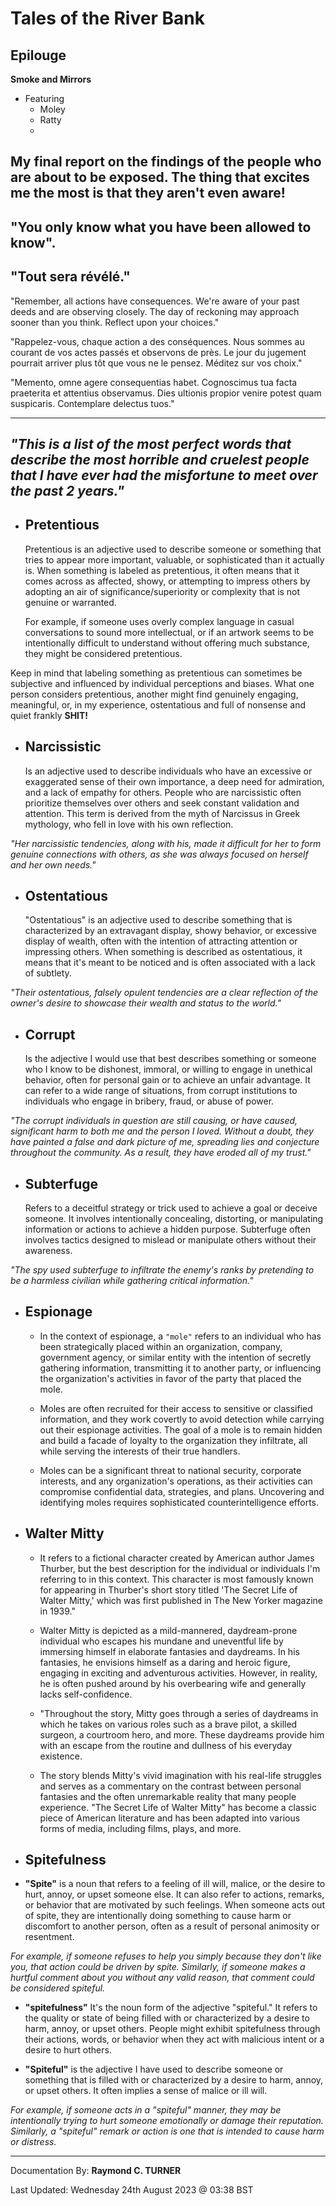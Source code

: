 # **Tales of the River Bank**

## Epilouge

**Smoke and Mirrors**
- Featuring
    * Moley
    * Ratty
    * 


## My final report on the findings of the people who are about to be exposed. The thing that excites me the most is that they aren't even aware!

## **"You only know what you have been allowed to know".**


## "Tout sera révélé."

"Remember, all actions have consequences. We're aware of your past deeds and are observing closely. The day of reckoning may approach sooner than you think. Reflect upon your choices."

"Rappelez-vous, chaque action a des conséquences. Nous sommes au courant de vos actes passés et observons de près. Le jour du jugement pourrait arriver plus tôt que vous ne le pensez. Méditez sur vos choix."

"Memento, omne agere consequentias habet. Cognoscimus tua facta praeterita et attentius observamus. Dies ultionis propior venire potest quam suspicaris. Contemplare delectus tuos."

---

## *"This is a list of the most perfect words that describe the most horrible and cruelest people that I have ever had the misfortune to meet over the past 2 years."*


* ## **Pretentious** 

    Pretentious is an adjective used to describe someone or something that tries to appear more important, valuable, or sophisticated than it actually is. When something is labeled as pretentious, it often means that it comes across as affected, showy, or attempting to impress others by adopting an air of significance/superiority or complexity that is not genuine or warranted.

    For example, if someone uses overly complex language in casual conversations to sound more intellectual, or if an artwork seems to be intentionally difficult to understand without offering much substance, they might be considered pretentious.

Keep in mind that labeling something as pretentious can sometimes be subjective and influenced by individual perceptions and biases. What one person considers pretentious, another might find genuinely engaging, meaningful, or, in my experience, ostentatious and full of nonsense and quiet frankly **SHIT!**


* ## **Narcissistic**
   
   Is an adjective used to describe individuals who have an excessive or exaggerated sense of their own importance, a deep need for admiration, and a lack of empathy for others. People who are narcissistic often prioritize themselves over others and seek constant validation and attention. This term is derived from the myth of Narcissus in Greek mythology, who fell in love with his own reflection.

*"Her narcissistic tendencies, along with his, made it difficult for her to form genuine connections with others, as she was always focused on herself and her own needs."*



* ## **Ostentatious**

    "Ostentatious" is an adjective used to describe something that is characterized by an extravagant display, showy behavior, or excessive display of wealth, often with the intention of attracting attention or impressing others. When something is described as ostentatious, it means that it's meant to be noticed and is often associated with a lack of subtlety.

*"Their ostentatious, falsely opulent tendencies are a clear reflection of the owner's desire to showcase their wealth and status to the world."*


* ## **Corrupt**

   Is the adjective I would use that best describes something or someone who I know to be dishonest, immoral, or willing to engage in unethical behavior, often for personal gain or to achieve an unfair advantage. It can refer to a wide range of situations, from corrupt institutions to individuals who engage in bribery, fraud, or abuse of power.

*"The corrupt individuals in question are still causing, or have caused, significant harm to both me and the person I loved. Without a doubt, they have painted a false and dark picture of me, spreading lies and conjecture throughout the community. As a result, they have eroded all of my trust."*


* ## **Subterfuge** 
   
   Refers to a deceitful strategy or trick used to achieve a goal or deceive someone. It involves intentionally concealing, distorting, or manipulating information or actions to achieve a hidden purpose. Subterfuge often involves tactics designed to mislead or manipulate others without their awareness.

*"The spy used subterfuge to infiltrate the enemy's ranks by pretending to be a harmless civilian while gathering critical information."*


* ## **Espionage**

    * In the context of espionage, a `"mole"` refers to an individual who has been strategically placed within an organization, company, government agency, or similar entity with the intention of secretly gathering information, transmitting it to another party, or influencing the organization's activities in favor of the party that placed the mole.

    * Moles are often recruited for their access to sensitive or classified information, and they work covertly to avoid detection while carrying out their espionage activities. The goal of a mole is to remain hidden and build a facade of loyalty to the organization they infiltrate, all while serving the interests of their true handlers.

    * Moles can be a significant threat to national security, corporate interests, and any organization's operations, as their activities can compromise confidential data, strategies, and plans. Uncovering and identifying moles requires sophisticated counterintelligence efforts.


* ## **Walter Mitty** 
   
    * It refers to a fictional character created by American author James Thurber, but the best description for the individual or individuals I'm referring to in this context. This character is most famously known for appearing in Thurber's short story titled 'The Secret Life of Walter Mitty,' which was first published in The New Yorker magazine in 1939."

    * Walter Mitty is depicted as a mild-mannered, daydream-prone individual who escapes his mundane and uneventful life by immersing himself in elaborate fantasies and daydreams. In his fantasies, he envisions himself as a daring and heroic figure, engaging in exciting and adventurous activities. However, in reality, he is often pushed around by his overbearing wife and generally lacks self-confidence.

    * "Throughout the story, Mitty goes through a series of daydreams in which he takes on various roles such as a brave pilot, a skilled surgeon, a courtroom hero, and more. These daydreams provide him with an escape from the routine and dullness of his everyday existence.

    * The story blends Mitty's vivid imagination with his real-life struggles and serves as a commentary on the contrast between personal fantasies and the often unremarkable reality that many people experience. "The Secret Life of Walter Mitty" has become a classic piece of American literature and has been adapted into various forms of media, including films, plays, and more.


* ## **Spitefulness**

*   **"Spite"** is a noun that refers to a feeling of ill will, malice, or the desire to hurt, annoy, or upset someone else. It can also refer to actions, remarks, or behavior that are motivated by such feelings. When someone acts out of spite, they are intentionally doing something to cause harm or discomfort to another person, often as a result of personal animosity or resentment.

*For example, if someone refuses to help you simply because they don't like you, that action could be driven by spite. Similarly, if someone makes a hurtful comment about you without any valid reason, that comment could be considered spiteful.*

*   **"spitefulness"** It's the noun form of the adjective "spiteful." It refers to the quality or state of being filled with or characterized by a desire to harm, annoy, or upset others. People might exhibit spitefulness through their actions, words, or behavior when they act with malicious intent or a desire to hurt others.


*   **"Spiteful"** is the adjective I have used to describe someone or something that is filled with or characterized by a desire to harm, annoy, or upset others. It often implies a sense of malice or ill will.

*For example, if someone acts in a "spiteful" manner, they may be intentionally trying to hurt someone emotionally or damage their reputation. Similarly, a "spiteful" remark or action is one that is intended to cause harm or distress.*

---

Documentation By: **Raymond C. TURNER**

Last Updated: Wednesday 24th August 2023 @ 03:38 BST